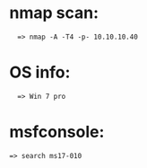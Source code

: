 # nmap scan:
 `   => nmap -A -T4 -p- 10.10.10.40 `
 # OS info:
  `   => Win 7 pro `
# msfconsole:
 ` => search ms17-010 `
  

